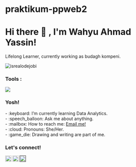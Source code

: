 # praktikum-ppweb2

# <summary><strong>Hi there :wave: , I'm Wahyu Ahmad Yassin!</strong></summary>
Lifelong Learner, currently working as budagh kompeni.
<p align="left"> <img src="https://komarev.com/ghpvc/?username=goonesmile&label=Profile%20views&color=0e75b6&style=flat" alt="isrealodejobi" />
</p>

### <summary><strong>Tools :</strong></summary>
<p>
    <img src="https://img.shields.io/badge/Text%20Editor-Visual%20Studio%20Code-blue?&logo=visual%20studio%20code&logoColor=blue" />
</p>

### <summary><strong>Yosh!</strong></summary>
<p>
    - :keyboard: I’m currently learning Data Analytics. </br>
    - :speech_balloon: Ask me about anything.</br>
    - :mailbox: How to reach me: <a href="wahyuyassin@gmail.com">Email me!</a>  </br>
    - :cloud: Pronouns: She/Her. </br>
    - :game_die: Drawing and writing are part of me. </br>
<p>
 
### <summary><strong>Let's connect!</strong></summary>
<a href="www.linkedin.com/in/wahyuahmadyassin">
  <img align="left" alt="Wahyu's Twitter" width="20px" src="https://simpleicons.now.sh/linkedin/495f7e" />
</a>
<a href="https://www.instagram.com/bg.wahyoee/">
  <img align="left" alt="Wahyu's Instagram" width="20px" src="https://simpleicons.now.sh/instagram/495f7e" />
</a>
<a href="">
  <img align="left" alt="Wahyu's Blog" width="20px" src="https://simpleicons.now.sh/blogger/495f7e" />
</a>